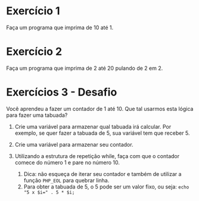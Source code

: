 # Exercício 1
Faça um programa que imprima de 10 até 1.

# Exercício 2

Faça um programa que imprima de 2 até 20 pulando de 2 em 2.
   
# Exercícios 3 - Desafio

Você aprendeu a fazer um contador de 1 até 10. Que tal usarmos esta lógica para fazer uma tabuada?

1. Crie uma variável para armazenar qual tabuada irá calcular. Por exemplo, se quer fazer a tabuada de 5, sua variável tem que receber 5.
2. Crie uma variável para armazenar seu contador.

3. Utilizando a estrutura de repetição while, faça com que o contador comece do número 1 e pare no número 10. 
   1. Dica: não esqueça de iterar seu contador e também de utilizar a função `PHP_EOL` para quebrar linha.
   2. Para obter a tabuada de 5, o 5 pode ser um valor fixo, ou seja: `echo "5 x $i=" . 5 * $i;`